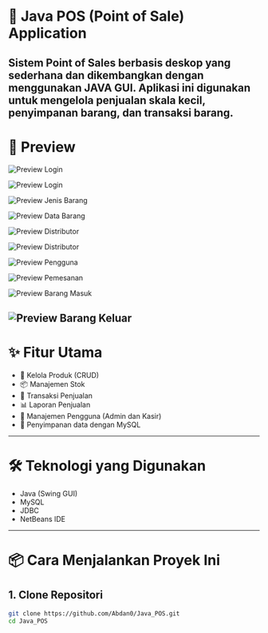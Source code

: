 # 💼 Java POS (Point of Sale) Application

Sistem Point of Sales berbasis deskop yang sederhana dan dikembangkan dengan menggunakan JAVA GUI. Aplikasi ini digunakan untuk mengelola penjualan skala kecil, penyimpanan barang, dan transaksi barang.
---

# 📸 Preview
![Preview Login](Preview/Login-POS.png)

![Preview Login](Preview/MainMenu-POS.png)

![Preview Jenis Barang](Preview/JenisBarang-POS.png)

![Preview Data Barang](Preview/DataBarang-POS.png)

![Preview Distributor](Preview/Distributor-POS.png)

![Preview Distributor](Preview/Distributor-POS.png)

![Preview Pengguna](Preview/Pengguna-POS.png)

![Preview Pemesanan](Preview/Pemesanan-POS.png)

![Preview Barang Masuk](Preview/BarangMasuk-POS.png)

![Preview Barang Keluar](Preview/BarangKeluar-POS.png)
---

# ✨ Fitur Utama

- 🛒 Kelola Produk (CRUD)
- 📦 Manajemen Stok
- 🧾 Transaksi Penjualan
- 📊 Laporan Penjualan
- 👥 Manajemen Pengguna (Admin dan Kasir)
- 💾 Penyimpanan data dengan MySQL
  
---

# 🛠️ Teknologi yang Digunakan

- Java (Swing GUI)
- MySQL
- JDBC
- NetBeans IDE

---

# 📦 Cara Menjalankan Proyek Ini

## 1. Clone Repositori
   ```bash
   git clone https://github.com/Abdan0/Java_POS.git
   cd Java_POS
